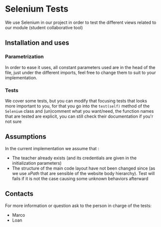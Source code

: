 # Selenium Tests

We use Selenium in our project in order to test the different views related to our module (student collaborative tool)

## Installation and uses


### Parametrization

In order to ease it uses, all constant parameters used are in the head of the file, just under the different imports, feel free to change them to suit to your implementation.



### Tests

We cover some tests, but you can modify that focusing tests that looks more important to you, for that you go into the `test(self)` method of the `Selenium` class and (un)comment what you want/need, the function names that are tested are explicit, you can still check their documentation if you'r not sure



## Assumptions

In the current implementation we assume that :

- The teacher already exists (and its credentials are given in the initialization parameters)
- The structure of the main code layout have not been changed since (as we use *xPath* that are sensible of the website body hierarchy). Test will fails if it is not the case causing some unknown behaviors afterward



## Contacts

For more information or question ask to the person in charge of the tests:

- Marco
- Loan